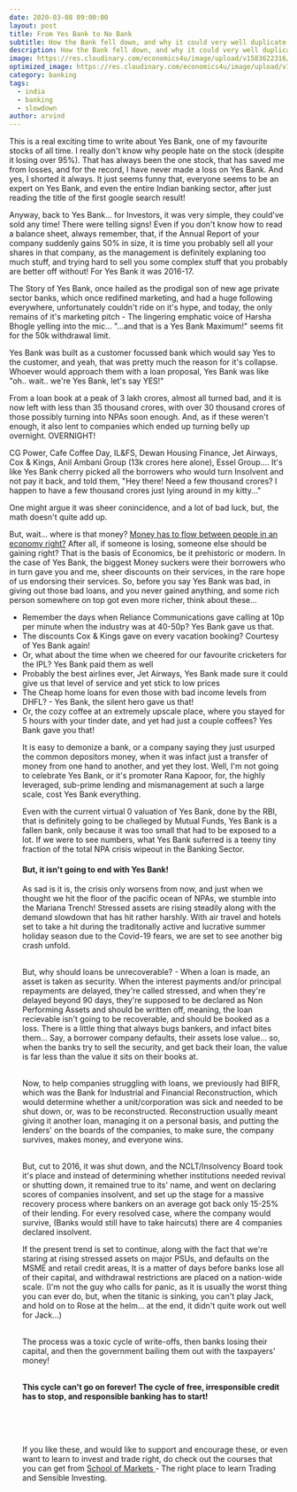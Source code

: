 ```yaml
---
date: 2020-03-08 09:00:00
layout: post
title: From Yes Bank to No Bank
subtitle: How the Bank fell down, and why it could very well duplicate
description: How the Bank fell down, and why it could very well duplicate
image: https://res.cloudinary.com/economics4u/image/upload/v1583622316/yes_bank_dbhahu.jpg
optimized_image: https://res.cloudinary.com/economics4u/image/upload/v1583622344/yes_bank_gl2b7n.jpg
category: banking
tags:
  - india
  - banking
  - slowdown
author: arvind
---
```


This is a real exciting time to write about Yes Bank, one of my favourite stocks of all time. I really don't know why people hate on the stock (despite it losing over 95%). That has always been the one stock, that has saved me from losses, and for the record, I have never made a loss on Yes Bank. And yes, I shorted it always. It just seems funny that, everyone seems to be an expert on Yes Bank, and even the entire Indian banking sector, after just reading the title of the first google search result!

Anyway, back to Yes Bank... for Investors, it was very simple, they could've sold any time! There were telling signs! Even if you don't know how to read a balance sheet, always remember, that, if the Annual Report of your company suddenly gains 50% in size, it is time you probably sell all your shares in that company, as the management is definitely explaning too much stuff, and trying hard to sell you some complex stuff that you probably are better off without! For Yes Bank it was 2016-17.

The Story of Yes Bank, once hailed as the prodigal son of new age private sector banks, which once redifined marketing, and had a huge following everywhere, unfortunately couldn't ride on it's hype, and today, the only remains of it's marketing pitch - The lingering emphatic voice of Harsha Bhogle yelling into the mic... "...and that is a Yes Bank Maximum!" seems fit for the 50k withdrawal limit.

Yes Bank was built as a customer focussed bank which would say Yes to the customer, and yeah, that was pretty much the reason for it's collapse. Whoever would approach them with a loan proposal, Yes Bank was like "oh.. wait.. we're Yes Bank, let's say YES!"

From a loan book at a peak of 3 lakh crores, almost all turned bad, and it is now left with less than 35 thousand crores, with over 30 thousand crores of those possibly turning into NPAs soon enough. And, as if these weren't enough, it also lent to companies which ended up turning belly up overnight. OVERNIGHT!

CG Power, Cafe Coffee Day, IL&FS, Dewan Housing Finance, Jet Airways, Cox & Kings, Anil Ambani Group (13k crores here alone), Essel Group.... It's like Yes Bank cherry picked all the borrowers who would turn Insolvent and not pay it back, and told them, "Hey there! Need a few thousand crores? I happen to have a few thousand crores just lying around in my kitty..."

One might argue it was sheer conincidence, and a lot of bad luck, but, the math doesn't quite add up.

But, wait... where is that money? <u>Money has to flow between people in an economy right?</u> After all, if someone is losing, someone else should be gaining right? That is the basis of Economics, be it prehistoric or modern. In the case of Yes Bank, the biggest Money suckers were their borrowers who in turn gave you and me, sheer discounts on their services, in the rare hope of us endorsing their services. So, before you say Yes Bank was bad, in giving out those bad loans, and you never gained anything, and some rich person somewhere on top got even more richer, think about these...

<ul><li>Remember the days when Reliance Communications gave calling at 10p per minute when the industry was at 40-50p? Yes Bank gave us that.</li><li>The discounts Cox & Kings gave on every vacation booking? Courtesy of Yes Bank again!</li><li>Or, what about the time when we cheered for our favourite cricketers for the IPL? Yes Bank paid them as well</li><li>Probably the best airlines ever, Jet Airways, Yes Bank made sure it could give us that level of service and yet stick to low prices</li><li>The Cheap home loans for even those with bad income levels from DHFL? - Yes Bank, the silent hero gave us that!</li><li> Or, the cozy coffee at an extremely upscale place, where you stayed for 5 hours with your tinder date, and yet had just a couple coffees? Yes Bank gave you that!</li>

It is easy to demonize a bank, or a company saying they just usurped the common depositors money, when it was infact just a transfer of money from one hand to another, and yet they lost. Well, I'm not going to celebrate Yes Bank, or it's promoter Rana Kapoor, for, the highly leveraged, sub-prime lending and mismanagement at such a large scale, cost Yes Bank everything.

Even with the current virtual 0 valuation of Yes Bank, done by the RBI, that is definitely going to be challeged by Mutual Funds, Yes Bank is a fallen bank, only because it was too small that had to be exposed to a lot. If we were to see numbers, what Yes Bank suferred is a teeny tiny fraction of the total NPA crisis wipeout in the Banking Sector.

<h4>But, it isn't going to end with Yes Bank!</h4>

As sad is it is, the crisis only worsens from now, and just when we thought we hit the floor of the pacific ocean of NPAs, we stumble into the Mariana Trench! Stressed assets are rising steadily along with the demand slowdown that has hit rather harshly. With air travel and hotels set to take a hit during the traditonally active and lucrative summer holiday season due to the Covid-19 fears, we are set to see another big crash unfold.<br><br>

But, why should loans be unrecoverable? - When a loan is made, an asset is taken as security. When the interest payments and/or principal repayments are delayed, they're called stressed, and when they're delayed beyond 90 days, they're supposed to be declared as Non Performing Assets and should be written off, meaning, the loan recievable isn't going to be recoverable, and should be booked as a loss. There is a little thing that always bugs bankers, and infact bites them... Say, a borrower company defaults, their assets lose value... so, when the banks try to sell the security, and get back their loan, the value is far less than the value it sits on their books at.<br><br>

Now, to help companies struggling with loans, we previously had BIFR, which was the Bank for Industrial and Financial Reconstruction, which would determine whether a unit/corporation was sick and needed to be shut down, or, was to be reconstructed. Reconstruction usually meant giving it another loan, managing it on a personal basis, and putting the lenders' on the boards of the companies, to make sure, the company survives, makes money, and everyone wins.<br><br>

But, cut to 2016, it was shut down, and the NCLT/Insolvency Board took it's place and instead of determining whether institutions needed revival or shutting down, it remained true to its' name, and went on declaring scores of companies insolvent, and set up the stage for a massive recovery process where bankers on an average got back only 15-25% of their lending. For every resolved case, where the company would survive, (Banks would still have to take haircuts) there are 4 companies declared insolvent.

If the present trend is set to continue, along with the fact that we're staring at rising stressed assets on major PSUs, and defaults on the MSME and retail credit areas, It is a matter of days before banks lose all of their capital, and withdrawal restrictions are placed on a nation-wide scale. (I'm not the guy who calls for panic, as it is usually the worst thing you can ever do, but, when the titanic is sinking, you can't  play Jack, and hold on to Rose at the helm... at the end, it didn't quite work out well for Jack...)<br><br>

The process was a toxic cycle of write-offs, then banks losing their capital, and then the government bailing them out with the taxpayers' money!<br><br>

<strong>This cycle can't go on forever! The cycle of free, irresponsible credit has to stop, and responsible banking has to start!</strong><br><br><br>

<br>

If you like these, and would like to support and encourage these, or even want to learn to invest and trade right, do check out the courses that you can get from <a href="https://schoolofmarkets.com"> School of Markets </a>- The right place to learn Trading and Sensible Investing.